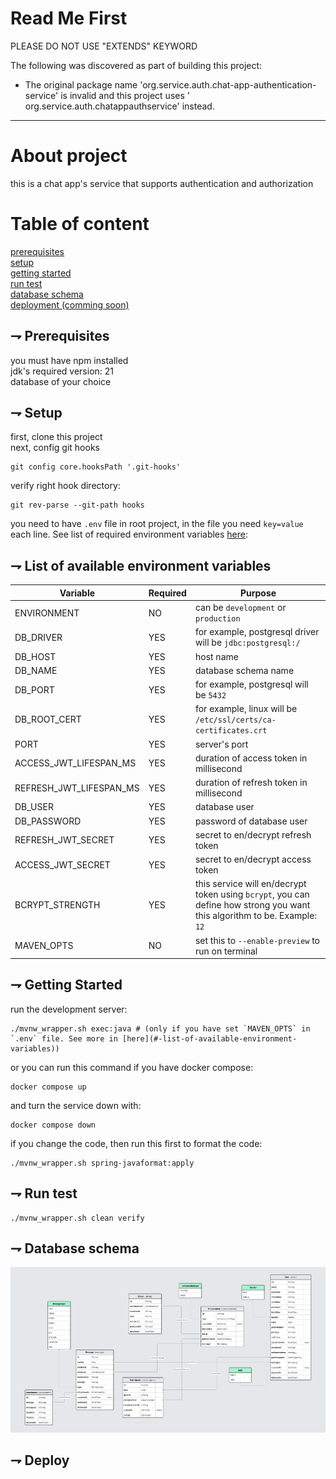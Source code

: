 # Read Me First

PLEASE DO NOT USE "EXTENDS" KEYWORD

The following was discovered as part of building this project:

* The original package name 'org.service.auth.chat-app-authentication-service' is invalid and this project uses '
  org.service.auth.chatappauthservice' instead.

---

# About project

this is a chat app's service that supports authentication and authorization

# Table of content

[prerequisites](#-prerequisites)<br>
[setup](#-setup)<br>
[getting started](#-getting-started)<br>
[run test](#-run-test)<br>
[database schema](#-database-schema)<br>
[deployment (comming soon)](#-deploy)<br>

## ⇁ Prerequisites

you must have npm installed<br>
jdk's required version: 21<br>
database of your choice<br>

## ⇁ Setup

first, clone this project<br>
next, config git hooks<br>

```shell
git config core.hooksPath '.git-hooks'
```

verify right hook directory:

```shell
git rev-parse --git-path hooks
```

you need to have `.env` file in root project, in the file you need `key=value` each line. See list of required
environment variables [here](#-list-of-available-environment-variables):<br>

## ⇁ List of available environment variables

| Variable                | Required | Purpose                                                                                                                   |
|-------------------------|----------|---------------------------------------------------------------------------------------------------------------------------|
| ENVIRONMENT             | NO       | can be `development` or `production`                                                                                      |
| DB_DRIVER               | YES      | for example, postgresql driver will be `jdbc:postgresql:/`                                                                |
| DB_HOST                 | YES      | host name                                                                                                                 |
| DB_NAME                 | YES      | database schema name                                                                                                      |
| DB_PORT                 | YES      | for example, postgresql will be `5432`                                                                                    |
| DB_ROOT_CERT            | YES      | for example, linux will be `/etc/ssl/certs/ca-certificates.crt`                                                           |
| PORT                    | YES      | server's port                                                                                                             |
| ACCESS_JWT_LIFESPAN_MS  | YES      | duration of access token in millisecond                                                                                   |
| REFRESH_JWT_LIFESPAN_MS | YES      | duration of refresh token in millisecond                                                                                  |
| DB_USER                 | YES      | database user                                                                                                             |
| DB_PASSWORD             | YES      | password of database user                                                                                                 |
| REFRESH_JWT_SECRET      | YES      | secret to en/decrypt refresh token                                                                                        |
| ACCESS_JWT_SECRET       | YES      | secret to en/decrypt access token                                                                                         |
| BCRYPT_STRENGTH         | YES      | this service will en/decrypt token using `bcrypt`, you can define how strong you want this algorithm to be. Example: `12` |
| MAVEN_OPTS              | NO       | set this to `--enable-preview` to run on terminal                                                                         |

## ⇁ Getting Started

run the development server:

```shell
./mvnw_wrapper.sh exec:java # (only if you have set `MAVEN_OPTS` in `.env` file. See more in [here](#-list-of-available-environment-variables))
```

or you can run this command if you have docker compose:

```shell
docker compose up
```

and turn the service down with:

```shell
docker compose down
```

if you change the code, then run this first to format the code:

```shell
./mvnw_wrapper.sh spring-javaformat:apply
```

## ⇁ Run test

```shell
./mvnw_wrapper.sh clean verify
```

## ⇁ Database schema

![Schema](./assets/db_schema.png)

## ⇁ Deploy